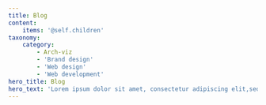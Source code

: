 ```yaml
---
title: Blog
content:
    items: '@self.children'
taxonomy:
    category:
        - Arch-viz
        - 'Brand design'
        - 'Web design'
        - 'Web development'
hero_title: Blog
hero_text: 'Lorem ipsum dolor sit amet, consectetur adipiscing elit,sed do eiusmod tempor incididunt ut labore et dolore magnaaliqua. Ut enim'
---
```



